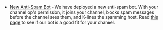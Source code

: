   * [New Anti-Spam Bot](/AntiSpamBot) - We have deployed a new anti-spam bot.
    With your channel op's permission, it joins your channel, blocks spam
    messages before the channel sees them, and K-lines the spamming host. Read
    [this page](/AntiSpamBot) to see if our bot is a good fit for your channel.

